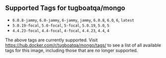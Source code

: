 ## Supported Tags for tugboatqa/mongo

* `6.0.8-jammy`, `6.0-jammy`, `6-jammy`, `jammy`, `6.0.8`, `6.0`, `6`, `latest`
* `5.0.19-focal`, `5.0-focal`, `5-focal`, `5.0.19`, `5.0`, `5`
* `4.4.23-focal`, `4.4-focal`, `4-focal`, `4.4.23`, `4.4`, `4`

The above tags are currently supported. Visit https://hub.docker.com/r/tugboatqa/mongo/tags/ to see a list of all available tags for this image, including those that are no longer supported.
